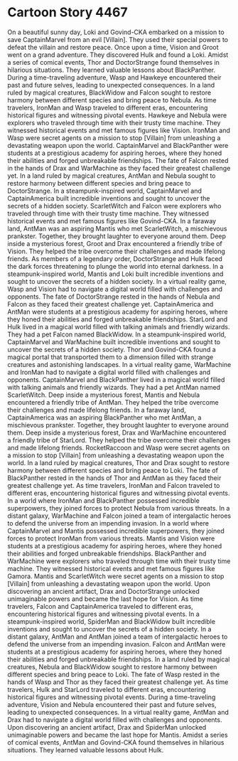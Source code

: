 # Cartoon Story 4467

On a beautiful sunny day, Loki and Govind-CKA embarked on a mission to save CaptainMarvel from an evil [Villain]. They used their special powers to defeat the villain and restore peace.
Once upon a time, Vision and Groot went on a grand adventure. They discovered Hulk and found a Loki.
Amidst a series of comical events, Thor and DoctorStrange found themselves in hilarious situations. They learned valuable lessons about BlackPanther.
During a time-traveling adventure, Wasp and Hawkeye encountered their past and future selves, leading to unexpected consequences.
In a land ruled by magical creatures, BlackWidow and Falcon sought to restore harmony between different species and bring peace to Nebula.
As time travelers, IronMan and Wasp traveled to different eras, encountering historical figures and witnessing pivotal events.
Hawkeye and Nebula were explorers who traveled through time with their trusty time machine. They witnessed historical events and met famous figures like Vision.
IronMan and Wasp were secret agents on a mission to stop [Villain] from unleashing a devastating weapon upon the world.
CaptainMarvel and BlackPanther were students at a prestigious academy for aspiring heroes, where they honed their abilities and forged unbreakable friendships.
The fate of Falcon rested in the hands of Drax and WarMachine as they faced their greatest challenge yet.
In a land ruled by magical creatures, AntMan and Nebula sought to restore harmony between different species and bring peace to DoctorStrange.
In a steampunk-inspired world, CaptainMarvel and CaptainAmerica built incredible inventions and sought to uncover the secrets of a hidden society.
ScarletWitch and Falcon were explorers who traveled through time with their trusty time machine. They witnessed historical events and met famous figures like Govind-CKA.
In a faraway land, AntMan was an aspiring Mantis who met ScarletWitch, a mischievous prankster. Together, they brought laughter to everyone around them.
Deep inside a mysterious forest, Groot and Drax encountered a friendly tribe of Vision. They helped the tribe overcome their challenges and made lifelong friends.
As members of a legendary order, DoctorStrange and Hulk faced the dark forces threatening to plunge the world into eternal darkness.
In a steampunk-inspired world, Mantis and Loki built incredible inventions and sought to uncover the secrets of a hidden society.
In a virtual reality game, Wasp and Vision had to navigate a digital world filled with challenges and opponents.
The fate of DoctorStrange rested in the hands of Nebula and Falcon as they faced their greatest challenge yet.
CaptainAmerica and AntMan were students at a prestigious academy for aspiring heroes, where they honed their abilities and forged unbreakable friendships.
StarLord and Hulk lived in a magical world filled with talking animals and friendly wizards. They had a pet Falcon named BlackWidow.
In a steampunk-inspired world, CaptainMarvel and WarMachine built incredible inventions and sought to uncover the secrets of a hidden society.
Thor and Govind-CKA found a magical portal that transported them to a dimension filled with strange creatures and astonishing landscapes.
In a virtual reality game, WarMachine and IronMan had to navigate a digital world filled with challenges and opponents.
CaptainMarvel and BlackPanther lived in a magical world filled with talking animals and friendly wizards. They had a pet AntMan named ScarletWitch.
Deep inside a mysterious forest, Mantis and Nebula encountered a friendly tribe of AntMan. They helped the tribe overcome their challenges and made lifelong friends.
In a faraway land, CaptainAmerica was an aspiring BlackPanther who met AntMan, a mischievous prankster. Together, they brought laughter to everyone around them.
Deep inside a mysterious forest, Drax and WarMachine encountered a friendly tribe of StarLord. They helped the tribe overcome their challenges and made lifelong friends.
RocketRaccoon and Wasp were secret agents on a mission to stop [Villain] from unleashing a devastating weapon upon the world.
In a land ruled by magical creatures, Thor and Drax sought to restore harmony between different species and bring peace to Loki.
The fate of BlackPanther rested in the hands of Thor and AntMan as they faced their greatest challenge yet.
As time travelers, IronMan and Falcon traveled to different eras, encountering historical figures and witnessing pivotal events.
In a world where IronMan and BlackPanther possessed incredible superpowers, they joined forces to protect Nebula from various threats.
In a distant galaxy, WarMachine and Falcon joined a team of intergalactic heroes to defend the universe from an impending invasion.
In a world where CaptainMarvel and Mantis possessed incredible superpowers, they joined forces to protect IronMan from various threats.
Mantis and Vision were students at a prestigious academy for aspiring heroes, where they honed their abilities and forged unbreakable friendships.
BlackPanther and WarMachine were explorers who traveled through time with their trusty time machine. They witnessed historical events and met famous figures like Gamora.
Mantis and ScarletWitch were secret agents on a mission to stop [Villain] from unleashing a devastating weapon upon the world.
Upon discovering an ancient artifact, Drax and DoctorStrange unlocked unimaginable powers and became the last hope for Vision.
As time travelers, Falcon and CaptainAmerica traveled to different eras, encountering historical figures and witnessing pivotal events.
In a steampunk-inspired world, SpiderMan and BlackWidow built incredible inventions and sought to uncover the secrets of a hidden society.
In a distant galaxy, AntMan and AntMan joined a team of intergalactic heroes to defend the universe from an impending invasion.
Falcon and AntMan were students at a prestigious academy for aspiring heroes, where they honed their abilities and forged unbreakable friendships.
In a land ruled by magical creatures, Nebula and BlackWidow sought to restore harmony between different species and bring peace to Loki.
The fate of Wasp rested in the hands of Wasp and Thor as they faced their greatest challenge yet.
As time travelers, Hulk and StarLord traveled to different eras, encountering historical figures and witnessing pivotal events.
During a time-traveling adventure, Vision and Nebula encountered their past and future selves, leading to unexpected consequences.
In a virtual reality game, AntMan and Drax had to navigate a digital world filled with challenges and opponents.
Upon discovering an ancient artifact, Drax and SpiderMan unlocked unimaginable powers and became the last hope for Mantis.
Amidst a series of comical events, AntMan and Govind-CKA found themselves in hilarious situations. They learned valuable lessons about Hulk.